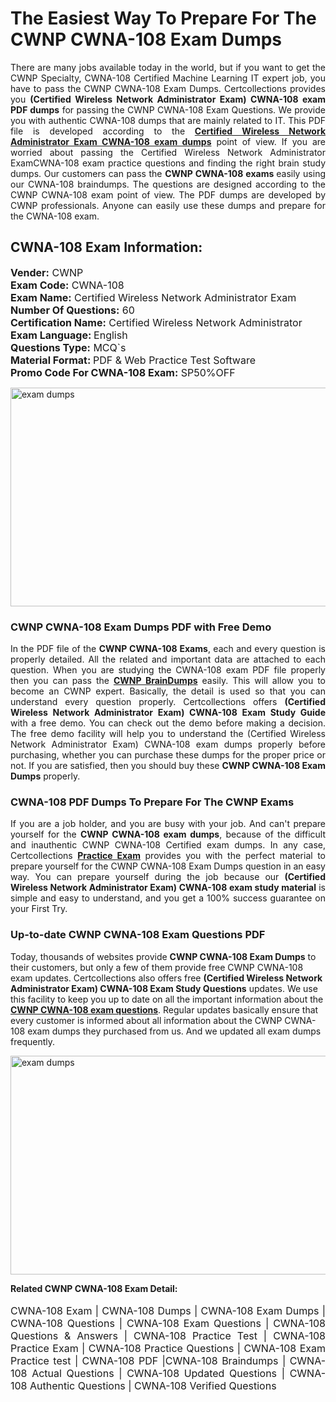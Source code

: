 <h1>The Easiest Way To Prepare For The CWNP CWNA-108 Exam Dumps</h1> <p style="text-align:justify">There are many jobs available today in the world, but if you want to get the CWNP Specialty, CWNA-108 Certified Machine Learning IT expert job, you have to pass the CWNP CWNA-108 Exam Dumps. Certcollections provides you <strong>(Certified Wireless Network Administrator Exam) CWNA-108 exam PDF dumps</strong> for passing the CWNP CWNA-108 Exam Questions. We provide you with authentic CWNA-108 dumps that are mainly related to IT. This PDF file is developed according to the <a href="https://www.certsofficial.com/cwnp/cwna-108-questions"><strong>Certified Wireless Network Administrator Exam CWNA-108 exam dumps</strong></a> point of view. If you are worried about passing the Certified Wireless Network Administrator ExamCWNA-108 exam practice questions and finding the right brain study dumps. Our customers can pass the <strong>CWNP CWNA-108 exams </strong>easily using our CWNA-108 braindumps. The questions are designed according to the CWNP CWNA-108 exam point of view. The PDF dumps are developed by CWNP professionals. Anyone can easily use these dumps and prepare for the CWNA-108 exam.</p> <h2><strong>CWNA-108 Exam Information:</strong></h2> <p><span style="font-size:16px"><strong>Vender:</strong> CWNP<br /> <strong>Exam Code:</strong> CWNA-108<br /> <strong>Exam Name:</strong> Certified Wireless Network Administrator Exam<br /> <strong>Number Of Questions:</strong> 60<br /> <strong>Certification Name:</strong> Certified Wireless Network Administrator<br /> <strong>Exam Language: </strong>English<br /> <strong>Questions Type:</strong> MCQ`s<br /> <strong>Material Format: </strong>PDF & Web Practice Test Software<br /> <strong>Promo Code For CWNA-108 Exam:</strong> SP50%OFF</span></p> <p><a href="https://www.certsofficial.com/cwnp/cwna-108-questions" rel="no-follow"><img alt="exam dumps" src="https://www.certcollections.com/uploads/content/certsofficial.jpg" style="height:350px; width:750px" /></a></p> <h3><strong>CWNP CWNA-108 Exam Dumps PDF with Free Demo</strong></h3> <p style="text-align:justify">In the PDF file of the <strong>CWNP CWNA-108 Exams</strong>, each and every question is properly detailed. All the related and important data are attached to each question. When you are studying the CWNA-108 exam PDF file properly then you can pass the <a href="https://www.certsofficial.com/cwnp-dumps"><strong>CWNP BrainDumps</strong></a> easily. This will allow you to become an CWNP expert. Basically, the detail is used so that you can understand every question properly. Certcollections offers <strong>(Certified Wireless Network Administrator Exam) CWNA-108 Exam Study Guide</strong> with a free demo. You can check out the demo before making a decision. The free demo facility will help you to understand the (Certified Wireless Network Administrator Exam) CWNA-108 exam dumps properly before purchasing, whether you can purchase these dumps for the proper price or not. If you are satisfied, then you should buy these <strong>CWNP CWNA-108 Exam Dumps</strong> properly.</p> <h3><strong>CWNA-108 PDF Dumps To Prepare For The CWNP Exams</strong></h3> <p style="text-align:justify">If you are a job holder, and you are busy with your job. And can't prepare yourself for the <strong>CWNP CWNA-108 exam dumps</strong>, because of the difficult and inauthentic CWNP CWNA-108 Certified exam dumps. In any case, Certcollections <strong><a href="https://www.certsofficial.com/">Practice Exam</a></strong> provides you with the perfect material to prepare yourself for the CWNP CWNA-108 Exam Dumps question in an easy way. You can prepare yourself during the job because our <strong>(Certified Wireless Network Administrator Exam) CWNA-108 exam study material</strong> is simple and easy to understand, and you get a 100% success guarantee on your First Try.</p> <h3><strong>Up-to-date CWNP CWNA-108 Exam Questions PDF</strong></h3> <p>Today, thousands of websites provide <strong>CWNP CWNA-108 Exam Dumps</strong> to their customers, but only a few of them provide free CWNP CWNA-108 exam updates. Certcollections also offers free <strong>(Certified Wireless Network Administrator Exam) CWNA-108 Exam Study Questions</strong> updates. We use this facility to keep you up to date on all the important information about the <a href="https://www.certsofficial.com/cwnp/cwna-108-questions"><strong>CWNP CWNA-108 exam questions</strong></a>. Regular updates basically ensure that every customer is informed about all information about the CWNP CWNA-108 exam dumps they purchased from us. And we updated all exam dumps frequently.</p> <p><a href="https://www.certsofficial.com/cwnp/cwna-108-questions"><img alt="exam dumps " src="https://www.certcollections.com/uploads/content/certsofficial2.jpg" style="height:350px; width:750px" /></a></p> <p style="text-align:justify"><span style="font-size:14px"><strong>Related CWNP CWNA-108 Exam Detail:</strong></span><br /> <br /> <span style="font-size:16px">CWNA-108 Exam | CWNA-108 Dumps | CWNA-108 Exam Dumps | CWNA-108 Questions | CWNA-108 Exam Questions | CWNA-108 Questions & Answers | CWNA-108 Practice Test | CWNA-108 Practice Exam | CWNA-108 Practice Questions | CWNA-108 Exam Practice test | CWNA-108 PDF |CWNA-108 Braindumps | CWNA-108 Actual Questions | CWNA-108 Updated Questions | CWNA-108 Authentic Questions | CWNA-108 Verified Questions</span></p>
